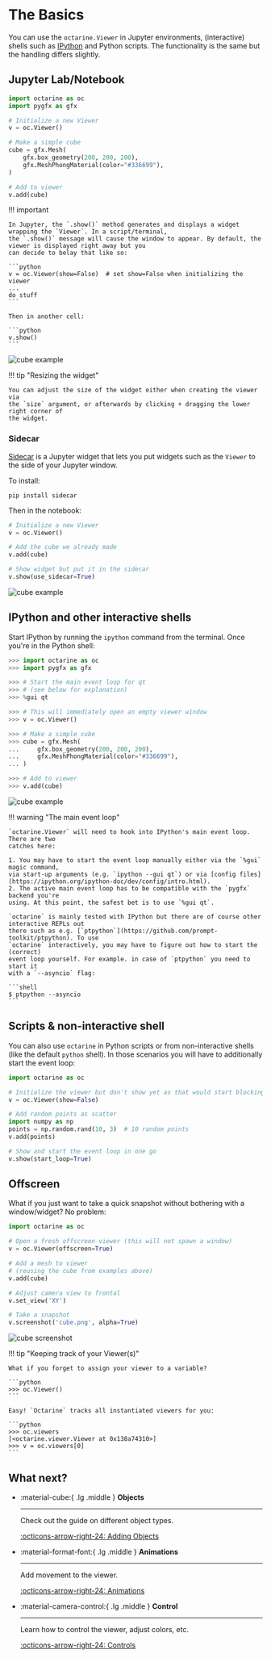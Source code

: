 # The Basics

You can use the `octarine.Viewer` in Jupyter environments, (interactive) shells such as [IPython](https://github.com/ipython/ipython) and Python scripts.
The functionality is the same but the handling differs slightly.

## Jupyter Lab/Notebook

```python
import octarine as oc
import pygfx as gfx

# Initialize a new Viewer
v = oc.Viewer()

# Make a simple cube
cube = gfx.Mesh(
    gfx.box_geometry(200, 200, 200),
    gfx.MeshPhongMaterial(color="#336699"),
)

# Add to viewer
v.add(cube)
```

!!! important

    In Jupyter, the `.show()` method generates and displays a widget wrapping the `Viewer`. In a script/terminal,
    the `.show()` message will cause the window to appear. By default, the viewer is displayed right away but you
    can decide to belay that like so:

    ```python
    v = oc.Viewer(show=False)  # set show=False when initializing the viewer
    ...
    do stuff
    ```

    Then in another cell:

    ```python
    v.show()
    ```

![cube example](_static/cube_example_jupyter.png)

!!! tip "Resizing the widget"

    You can adjust the size of the widget either when creating the viewer via
    the `size` argument, or afterwards by clicking + dragging the lower right corner of
    the widget.

### Sidecar

[Sidecar](https://github.com/jupyter-widgets/jupyterlab-sidecar) is a Jupyter widget that
lets you put widgets such as the `Viewer` to the side of your Jupyter window.

To install:

```
pip install sidecar
```

Then in the notebook:

```python
# Initialize a new Viewer
v = oc.Viewer()

# Add the cube we already made
v.add(cube)

# Show widget but put it in the sidecar
v.show(use_sidecar=True)
```

![cube example](_static/cube_example_sidecar.png)

## IPython and other interactive shells

Start IPython by running the `ipython` command from the terminal. Once you're in
the Python shell:

```Python
>>> import octarine as oc
>>> import pygfx as gfx

>>> # Start the main event loop for qt
>>> # (see below for explanation)
>>> %gui qt

>>> # This will immediately open an empty viewer window
>>> v = oc.Viewer()

>>> # Make a simple cube
>>> cube = gfx.Mesh(
...     gfx.box_geometry(200, 200, 200),
...     gfx.MeshPhongMaterial(color="#336699"),
... )

>>> # Add to viewer
>>> v.add(cube)
```

![cube example](_static/cube_example.png)

!!! warning "The main event loop"

    `octarine.Viewer` will need to hook into IPython's main event loop. There are two
    catches here:

    1. You may have to start the event loop manually either via the `%gui` magic command,
    via start-up arguments (e.g. `ipython --gui qt`) or via [config files](https://ipython.org/ipython-doc/dev/config/intro.html).
    2. The active main event loop has to be compatible with the `pygfx` backend you're
    using. At this point, the safest bet is to use `%gui qt`.

    `octarine` is mainly tested with IPython but there are of course other interactive REPLs out
    there such as e.g. [`ptpython`](https://github.com/prompt-toolkit/ptpython). To use
    `octarine` interactively, you may have to figure out how to start the (correct)
    event loop yourself. For example. in case of `ptpython` you need to start it
    with a `--asyncio` flag:

    ```shell
    $ ptpython --asyncio
    ```


## Scripts & non-interactive shell

You can also use `octarine` in Python scripts or from non-interactive shells (like the default `python` shell).
In those scenarios you will have to additionally start the event loop:

```python
import octarine as oc

# Initialize the viewer but don't show yet as that would start blocking
v = oc.Viewer(show=False)

# Add random points as scatter
import numpy as np
points = np.random.rand(10, 3)  # 10 random points
v.add(points)

# Show and start the event loop in one go
v.show(start_loop=True)
```

## Offscreen

What if you just want to take a quick snapshot without bothering with a
window/widget? No problem:

```python
import octarine as oc

# Open a fresh offscreen viewer (this will not spawn a window)
v = oc.Viewer(offscreen=True)

# Add a mesh to viewer
# (reusing the cube from examples above)
v.add(cube)

# Adjust camera view to frontal
v.set_view('XY')

# Take a snapshot
v.screenshot('cube.png', alpha=True)
```

![cube screenshot](_static/cube_screenshot.png)


!!! tip "Keeping track of your Viewer(s)"

    What if you forget to assign your viewer to a variable?

    ```python
    >>> oc.Viewer()
    ```

    Easy! `Octarine` tracks all instantiated viewers for you:

    ```python
    >>> oc.viewers
    [<octarine.viewer.Viewer at 0x138a74310>]
    >>> v = oc.viewers[0]
    ```


## What next?

<div class="grid cards" markdown>

-   :material-cube:{ .lg .middle } __Objects__

    ---

    Check out the guide on different object types.

    [:octicons-arrow-right-24: Adding Objects](objects.md)

-   :material-format-font:{ .lg .middle } __Animations__

    ---

    Add movement to the viewer.

    [:octicons-arrow-right-24: Animations](animations.md)

-   :material-camera-control:{ .lg .middle } __Control__

    ---

    Learn how to control the viewer, adjust colors, etc.

    [:octicons-arrow-right-24: Controls](controls.md)

</div>